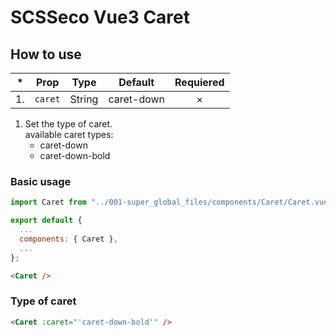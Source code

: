 # SCSSeco Vue3 Caret

## How to use

| \*  | Prop    | Type   |  Default   | Requiered |
| :-: | ------- | ------ | :--------: | :-------: |
| 1.  | `caret` | String | caret-down |  &times;  |

1. Set the type of caret. <br> available caret types:
   - caret-down
   - caret-down-bold

### Basic usage

```js
import Caret from "../001-super_global_files/components/Caret/Caret.vue";

export default {
  ...
  components: { Caret },
  ...
};
```

```html
<Caret />
```

### Type of caret

```html
<Caret :caret="'caret-down-bold'" />
```
